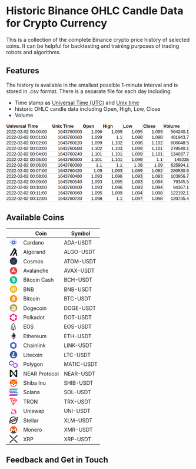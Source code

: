# Historic Binance OHLC Candle Data for Crypto Currency

This is a collection of the complete Binance crypto price history of selected coins. It can be helpful for backtesting and training purposes of trading robots and algorithms.


## Features

The history is available in the smallest possible 1-minute interval and is stored in .csv format. There is a separate file for each day including:

- Time stamp as
  [Universal Time (UTC)](https://en.wikipedia.org/wiki/Coordinated_Universal_Time) and
  [Unix time](https://en.wikipedia.org/wiki/Unix_time)
- historic OHLC candle data including Open, High, Low, Close
- Volume

<p float="left">
  <img align="center" src="images/example_file.png" width="500" />
</p>


## Available Coins

|     | Coin | Symbol |
|:---:|------|--------|
| <img align="center" src="images/cardano-ada-logo.svg" height="20"/>        | Cardano       | ADA-USDT   |
| <img align="center" src="images/algorand-algo-logo.svg" height="20"/>      | Algorand      | ALGO-USDT  |
| <img align="center" src="images/cosmos-atom-logo.svg" height="20"/>        | Cosmos        | ATOM-USDT  |
| <img align="center" src="images/avalanche-avax-logo.svg" height="20"/>     | Avalanche     | AVAX-USDT  |
| <img align="center" src="images/bitcoin-cash-bch-logo.svg" height="20"/>   | Bitcoin Cash  | BCH-USDT   |
| <img align="center" src="images/bnb-bnb-logo.svg" height="20"/>            | BNB           | BNB-USDT   |
| <img align="center" src="images/bitcoin-btc-logo.svg" height="20"/>        | Bitcoin       | BTC-USDT   |
| <img align="center" src="images/dogecoin-doge-logo.svg" height="20"/>      | Dogecoin      | DOGE-USDT  |
| <img align="center" src="images/polkadot-new-dot-logo.svg" height="20"/>   | Polkadot      | DOT-USDT   |
| <img align="center" src="images/eos-eos-logo.svg" height="20"/>            | EOS           | EOS-USDT   |
| <img align="center" src="images/ethereum-eth-logo.svg" height="20"/>       | Ethereum      | ETH-USDT   |
| <img align="center" src="images/chainlink-link-logo.svg" height="20"/>     | Chainlink     | LINK-USDT  |
| <img align="center" src="images/litecoin-ltc-logo.svg" height="20"/>       | Litecoin      | LTC-USDT   |
| <img align="center" src="images/polygon-matic-logo.svg" height="20"/>      | Polygon       | MATIC-USDT |
| <img align="center" src="images/near-protocol-near-logo.svg" height="20"/> | NEAR Protocol | NEAR-USDT  |
| <img align="center" src="images/shiba-inu-shib-logo.svg" height="20"/>     | Shiba Inu     | SHIB-USDT  |
| <img align="center" src="images/solana-sol-logo.svg" height="20"/>         | Solana        | SOL-USDT   |
| <img align="center" src="images/tron-trx-logo.svg" height="20"/>           | TRON          | TRX-USDT   |
| <img align="center" src="images/uniswap-uni-logo.svg" height="20"/>        | Uniswap       | UNI-USDT   |
| <img align="center" src="images/stellar-xlm-logo.svg" height="20"/>        | Stellar       | XLM-USDT   |
| <img align="center" src="images/monero-xmr-logo.svg" height="20"/>         | Monero        | XMR-USDT   |
| <img align="center" src="images/xrp-xrp-logo.svg" height="20"/>            | XRP           | XRP-USDT   |


## Feedback and Get in Touch


